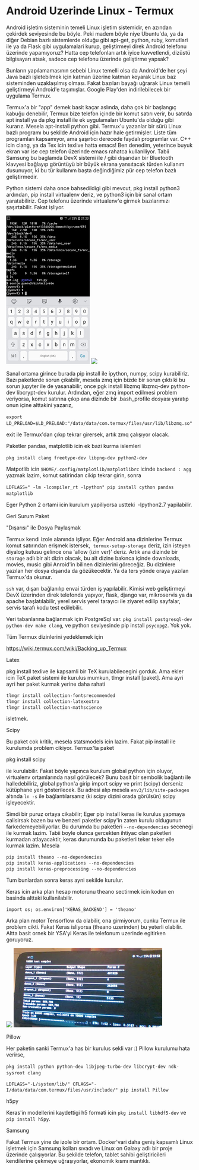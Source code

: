 # Android Uzerinde Linux - Termux

Android işletim sisteminin temeli Linux işletim sistemidir, en azından
çekirdek seviyesinde bu böyle. Peki madem böyle niye Ubuntu'da, ya da
diğer Debian bazlı sistemlerde olduğu gibi apt-get, python, ruby,
komutlari ile ya da Flask gibi uygulamalari kurup, geliştirmeyi direk
Android telefonu üzerinde yapamıyoruz? Hatta cep telefonları artık
iyice kuvvetlendi, dizüstü bilgisayarı atsak, sadece cep telefonu
üzerinde geliştirme yapsak?

Bunların yapılamamasının sebebi Linux temelli olsa da Android'de her
şeyi Java bazlı işletebilmek için katman üzerine katman koyarak Linux
baz sisteminden uzaklaşılmış olması. Fakat bazıları bayağı uğrarak
Linux temelli geliştirmeyi Android'e taşımışlar. Google Play'den
indirilebilecek bir uygulama Termux.

Termux'a bir "app" demek basit kaçar aslında, daha çok bir başlangıç
kabuğu denebilir, Termux bize telefon içinde bir komut satırı verir,
bu satırda apt install ya da pkg install ile ek uygulamaları Ubuntu'da
olduğu gibi kurarız. Mesela apt-install python gibi. Termux'u yazanlar
bir sürü Linux bazlı programı bu şekilde Android için hazır hale
getirmişler. Liste tüm programları kapsamıyor, ama şaşırtıcı derecede
faydalı programlar var. C++ icin clang, ya da Tex icin texlive hatta
emacs! Ben denedim, yeterince buyuk ekran var ise cep telefon üzerinde
emacs rahatca kullaniliyor. Tabii Samsung bu baglamda DevX sistemi ile
/ gibi dışarıdan bir Bluetooth klavyesi bağlayıp görüntüyü bir büyük
ekrana yansıtacak türden kullanım dusunuyor, ki bu tür kullanım başta
değindiğimiz pür cep telefon bazlı geliştirmedir.

Python sistemi daha once bahsedildigi gibi mevcut, pkg install python3
ardından, pip install virtualenv deriz, ve python3 için bir sanal
ortam yaratabiliriz. Cep telefonu üzerinde virtualenv'e girmek
bazılarımızı şaşırtabilir. Fakat işliyor.

![](Screenshot_20180924-212304_Termux.jpg)
![](https://1.bp.blogspot.com/-1NCOxOn9Sc8/W6k6K1zRZII/AAAAAAAABtU/7UeTrHxFTlArLVr7I_MTOgKDrTglwHcHgCLcBGAs/s400/Screenshot_20180924-212304_Termux.jpg)

Sanal ortama girince burada pip install ile ipython, numpy, scipy
kurabiliriz. Bazı paketlerde sorun çıkabilir, mesela zmq için bizde
bir sorun çıktı ki bu sorun jupyter ile de yasanabilir, once pgk
install libzmq libzmq-dev python-dev libcrypt-dev kurulur. Ardından,
eğer zmq import edilmesi problem veriyorsa, komut satırına çıkıp ana
dizinde bir .bash_profile dosyası yaratıp onun içine alttakini
yazarız,

`export LD_PRELOAD=$LD_PRELOAD:"/data/data/com.termux/files/usr/lib/libzmq.so"`

exit ile Termux'dan çıkıp tekrar girersek, artık zmq çalışıyor olacak.

Paketler pandas, matplotlib icin ek bazi kurma islemleri

`pkg install clang freetype-dev libpng-dev python2-dev`

Matpotlib icin `$HOME/.config/matplotlib/matplotlibrc` icinde `backend :
agg` yazmak lazim, komut satirindan cikip tekrar girin, sonra

`LDFLAGS=" -lm -lcompiler_rt -lpython" pip install cython pandas matplotlib`

Eger Python 2 ortami icin kurulum yapiliyorsa ustteki  -lpython2.7 yapilabilir.

Geri Surum Paket

"Dışarısı" ile Dosya Paylaşmak

Termux kendi izole alanında işliyor. Eğer Android ana dizinlerine
Termux komut satırından erişmek istersek,  `termux-setup-storage`
deriz, izin isteyen diyalog kutusu gelince ona 'allow (izin ver)'
deriz. Artık ana dizinde bir `storage` adlı bir alt dizin olacak, bu
alt dizine bakınca içinde downloads, movies, music gibi Anroid'in
bilinen dizinlerini göreceğiz. Bu dizinlere yazılan her dosya dışarıda
da gözükecektir. Ya da ters yönde oraya yazılan Termux'da okunur.

`ssh` var, dışarı bağlanılıp envai türden iş yapılabilir. Kimisi web
geliştirmeyi DevX üzerinden direk telefonda yapıyor, flask, django
var, mikroservis ya da apache başlatılabilir, yerel servis yerel
tarayıcı ile ziyaret edilip sayfalar, servis tarafı kodu test
edilebilir.

Veri tabanlarına bağlanmak için PostgreSql var. `pkg install
postgresql-dev python-dev make clang`, ve python seviyesinde pip
install `psycopg2`. Yok yok.

Tüm Termux dizinlerini yedeklemek için

https://wiki.termux.com/wiki/Backing_up_Termux

Latex

pkg install texlive ile kapsamli bir TeX kurulabilecegini gorduk. Ama
ekler icin TeX paket sistemi ile kurulus mumkun, tlmgr install
[paket]. Ama ayri ayri her paket kurmak yerine daha rahati

```
tlmgr install collection-fontsrecommended
tlmgr install collection-latexextra
tlmgr install collection-mathscience
```

isletmek.

Scipy

Bu paket cok kritik, mesela statsmodels icin lazim. Fakat pip install
ile kurulumda problem cikiyor. Termux'ta paket

pkg install scipy

ile kurulabilir. Fakat böyle yapınca kurulum global python için
oluyor, virtualenv ortamlarında nasıl görülecek? Bunu basit bir
sembolik bağlantı ile halledebiliriz, global python'a girip import
scipy ve print (scipy) derseniz kütüphane yeri gösterilecek. Bu adresi
alıp mesela `env3/lib/site-packages` altında `ln -s` ile bağlantılarsanız
(ki scipy dizini orada görülsün) scipy işleyecektir.

Simdi bir puruz ortaya cikabilir; Eger pip install keras ile kurulus
yapmaya calisirsak bazen bu ve benzeri paketler scipy'in zaten kurulu
oldugunun farkedemeyebiliyorlar. Bu durumda bu
paketleri `--no-dependencies` secenegi ile kurmak lazim. Tabii boyle
olunca gercekten ihtiyac olan paketleri kurmadan atlayacaktir, keras
durumunda bu paketleri teker teker elle kurmak lazim. Mesela

```
pip install theano --no-dependencies
pip install keras-applications --no-dependencies
pip install keras-preprocessing --no-dependencies
```

Tum bunlardan sonra keras ayni sekilde kurulur.

Keras icin arka plan hesap motorunu theano sectirmek icin kodun en
basinda alttaki kullanilabilir.

```
import os; os.environ['KERAS_BACKEND'] = 'theano'
```

Arka plan motor Tensorflow da olabilir, ona girmiyorum, cunku Termux
ile problem cikti. Fakat Keras isliyorsa (theano uzerinden) bu yeterli
olabilir. Altta basit ornek bir YSA'yi Keras ile telefonum uzerinde
egitirken goruyoruz.

![](https://4.bp.blogspot.com/-iglpG8Gy7Og/W8tA4O_uJ8I/AAAAAAAABuQ/ETLPpmmJ1sAeMX_aD_YsrWm4-isuQm3owCLcBGAs/s400/Dp5x_-wX0AIX6RR.jpg)
![](Dp5x_-wX0AIX6RR.jpg)

Pillow

Her paketin sanki Termux'a has bir kurulus sekli var :) Pillow
kurulumu hata verirse,

`pkg install python python-dev libjpeg-turbo-dev libcrypt-dev ndk-sysroot clang`

```
LDFLAGS="-L/system/lib/" CFLAGS="-I/data/data/com.termux/files/usr/include/" pip install Pillow
```

h5py

Keras'in modellerini kaydettigi h5 formati icin `pkg
install libhdf5-dev` ve `pip install h5py`.

Samsung

Fakat Termux yine de izole bir ortam. Docker'vari daha geniş kapsamlı
Linux işletmek için Samsung kolları sıvadı ve Linux on Galaxy adlı bir
proje üzerinde çalışıyorlar. Bu şekilde telefon, tablet sahibi
geliştiricileri kendilerine çekmeye uğraşıyorlar, ekonomik kısmı
mantıklı.

